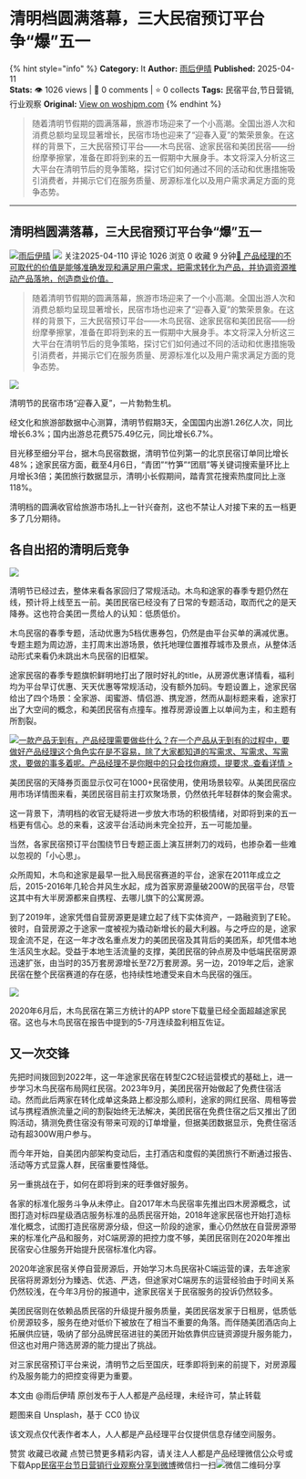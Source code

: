 # 清明档圆满落幕，三大民宿预订平台争“爆”五一
{% hint style="info" %}
**Category:** It
**Author:** [雨后伊晴](https://www.woshipm.com/u/1183384)
**Published:** 2025-04-11  
**Stats:** 👁️ 1026 views | 💬 0 comments | ⭐ 0 collects
**Tags:** 民宿平台,节日营销,行业观察
**Original:** [View on woshipm.com](https://www.woshipm.com/it/6202477.html)
{% endhint %}
> 随着清明节假期的圆满落幕，旅游市场迎来了一个小高潮。全国出游人次和消费总额均呈现显著增长，民宿市场也迎来了“迎春入夏”的繁荣景象。在这样的背景下，三大民宿预订平台——木鸟民宿、途家民宿和美团民宿——纷纷摩拳擦掌，准备在即将到来的五一假期中大展身手。本文将深入分析这三大平台在清明节后的竞争策略，探讨它们如何通过不同的活动和优惠措施吸引消费者，并揭示它们在服务质量、房源标准化以及用户需求满足方面的竞争态势。

---

## 清明档圆满落幕，三大民宿预订平台争“爆”五一

[![](https://static.woshipm.com/view/2022113014372859967.jpg?imageView2/1/w/72/h/72/q/100)](https://www.woshipm.com/u/1183384)[雨后伊晴](https://www.woshipm.com/u/1183384) ![](https://static.woshipm.com/tag/1101_1@2x.png) 关注2025-04-110 评论 1026 浏览 0 收藏 9 分钟[🔗 产品经理的不可取代的价值是能够准确发现和满足用户需求，把需求转化为产品，并协调资源推动产品落地，创造商业价值。](https://ke.qidianla.com/courses/90pm)

> 随着清明节假期的圆满落幕，旅游市场迎来了一个小高潮。全国出游人次和消费总额均呈现显著增长，民宿市场也迎来了“迎春入夏”的繁荣景象。在这样的背景下，三大民宿预订平台——木鸟民宿、途家民宿和美团民宿——纷纷摩拳擦掌，准备在即将到来的五一假期中大展身手。本文将深入分析这三大平台在清明节后的竞争策略，探讨它们如何通过不同的活动和优惠措施吸引消费者，并揭示它们在服务质量、房源标准化以及用户需求满足方面的竞争态势。

![](https://image.woshipm.com/2023/09/21/c69c433a-5877-11ee-9294-00163e142b65.jpg)

清明节的民宿市场“迎春入夏”，一片勃勃生机。

经文化和旅游部数据中心测算，清明节假期3天，全国国内出游1.26亿人次，同比增长6.3%；国内出游总花费575.49亿元，同比增长6.7%。

目光移至细分平台，据木鸟民宿数据，清明节位列第一的北京民宿订单同比增长48%；途家民宿方面，截至4月6日，“青团”“竹笋”“团扇”等关键词搜索量环比上月增长3倍；美团旅行数据显示，清明小长假期间，踏青赏花搜索热度同比上涨118%。

清明档的圆满收官给旅游市场扎上一针兴奋剂，这也不禁让人对接下来的五一档更多了几分期待。

## 各自出招的清明后竞争

![](https://image.woshipm.com/2025/04/10/65f07f32-15f5-11f0-8fbc-00163e09d72f.png)

清明节已经过去，整体来看各家回归了常规活动。木鸟和途家的春季专题仍然在线，预计将上线至五一前。美团民宿已经没有了日常的专题活动，取而代之的是天降券。这也符合美团一贯给人的认知：低质低价。

木鸟民宿的春季专题，活动优惠为5档优惠券包，仍然是由平台买单的满减优惠。专题主题为周边游，主打周末出游场景，依托地理位置推荐城市及景点，从整体活动形式来看仍未跳出木鸟民宿的旧框架。

途家民宿的春季专题旗帜鲜明地打出了限时好礼的title，从房源优惠详情看，福利均为平台早订优惠、天天优惠等常规活动，没有额外加码。专题设置上，途家民宿给出了四个场景：全家游、闺蜜游、情侣游、携宠游，然而从副标题来看，途家打出了大空间的概念，和美团民宿有点撞车。推荐房源设置上以单间为主，和主题有所割裂。

[![](https://image.woshipm.com/2023/08/02/58dc678c-30e3-11ee-88e7-00163e0b5ff3.png)一款产品无到有，产品经理需要做些什么？在一个产品从无到有的过程中，要做好产品经理这个角色实在是不容易，除了大家都知道的写需求、写需求、写需求，要做的事多着呢。产品经理不是你眼中的只会找你麻烦，提要求..查看详情 >](https://ke.qidianla.com/courses/bcpm)

美团民宿的天降券页面显示仅可在1000+民宿使用，使用场景较窄。从美团民宿应用市场详情图来看，美团民宿目前主打欢聚场景，仍然依托年轻群体的聚会需求。

这一背景下，清明档的收官无疑将进一步放大市场的积极情绪，对即将到来的五一档更有信心。总的来看，这波平台活动尚未完全拉开，五一可能加量。

当然，各家民宿预订平台围绕节日专题正面上演互拼刺刀的戏码，也掺杂着一些难以忽视的「小心思」。

众所周知，木鸟和途家是最早一批入局民宿赛道的平台，途家在2011年成立之后，2015-2016年几轮合并风生水起，成为首家房源量破200W的民宿平台，尽管这其中有大半房源都来自携程、去哪儿旗下的公寓房源。

到了2019年，途家凭借自营房源更是建立起了线下实体资产，一路融资到了E轮。彼时，自营房源之于途家一度被视为撬动新增长的最大利器。与之呼应的是，途家现金流不足，在这一年才改名重点发力的美团民宿及其背后的美团系，却凭借本地生活风生水起。受益于本地生活流量的支撑，美团民宿的钟点房及中低端民宿房源迅速扩张，由当时的35万套房源增长至72万套房源。另一边，2019年之后，途家民宿在整个民宿赛道的存在感，也持续性地遭受来自木鸟民宿的强压。

![](https://image.woshipm.com/2025/04/10/721e0aa4-15f5-11f0-b4f1-00163e09d72f.png)

2020年6月后，木鸟民宿在第三方统计的APP store下载量已经全面超越途家民宿。这也与木鸟民宿在报告中提到的5-7月连续盈利相互佐证。

## 又一次交锋

先把时间拨回到2022年，这一年途家民宿在转型C2C轻运营模式的基础上，进一步学习木鸟民宿布局网红民宿。2023年9月，美团民宿开始做起了免费住宿活动。然而此后两家在转化成单这条路上都没那么顺利，途家的网红民宿、周租等尝试与携程酒旅流量之间的割裂始终无法解决，美团民宿在免费住宿之后又推出了团购活动，猜测免费住宿没有带来可观的订单增量，但据美团数据显示，免费住宿活动有超300W用户参与。

而今年开始，自美团内部架构变动后，主打酒店和度假的美团旅行不断通过报告、活动等方式显露人群，民宿重要性降低。

另一重挑战在于，如何在即将到来的旺季做好服务。

各家的标准化服务斗争从未停止。自2017年木鸟民宿率先推出四木房源概念，试图打造对标四星级酒店服务标准的品质民宿开始，2018年途家民宿也开始打造标准化概念，试图打造民宿房源分级，但这一阶段的途家，重心仍然放在自营房源带来的标准化产品和服务，对C端房源的把控力度不够，美团民宿则在2020年推出民宿安心住服务开始提升民宿标准化内容。

2020年途家民宿关停自营房源后，开始学习木鸟民宿补C端运营的课，去年途家民宿将房源划分为臻选、优选、严选，但途家对C端房东的运营经验由于时间关系仍然较浅，在今年3月份的报道中，途家民宿关于民宿服务的投诉仍然较多。

美团民宿则在依赖品质民宿的升级提升服务质量，美团民宿发家于日租房，低质低价房源较多，服务在绝对低价下被放在了相当不重要的角落。而伴随美团酒店向上拓展供应链，吸纳了部分品牌民宿进驻的美团开始依靠供应链资源提升服务能力，但这也对用户筛选房源的能力提出了挑战。

对三家民宿预订平台来说，清明节之后至国庆，旺季即将到来的前提下，对房源履约及服务能力的把控变得更为重要。

本文由 @雨后伊晴 原创发布于人人都是产品经理，未经许可，禁止转载

题图来自 Unsplash，基于 CC0 协议

该文观点仅代表作者本人，人人都是产品经理平台仅提供信息存储空间服务。

赞赏 收藏已收藏 点赞已赞更多精彩内容，请关注人人都是产品经理微信公众号或下载App[民宿平台](https://www.woshipm.com/tag/%e6%b0%91%e5%ae%bf%e5%b9%b3%e5%8f%b0)[节日营销](https://www.woshipm.com/tag/%e8%8a%82%e6%97%a5%e8%90%a5%e9%94%80)[行业观察](https://www.woshipm.com/tag/%e8%a1%8c%e4%b8%9a%e8%a7%82%e5%af%9f)[分享到微博](https://service.weibo.com/share/share.php?appkey=2775287854&title=清明档圆满落幕，三大民宿预订平台争“爆”五一&url=https://www.woshipm.com/it/6202477.html&pic=https://image.woshipm.com/2023/09/21/c69c433a-5877-11ee-9294-00163e142b65.jpg)微信扫一扫![微信二维码](https://api.pwmqr.com/qrcode/create/?url=https://www.woshipm.com/it/6202477.html)分享